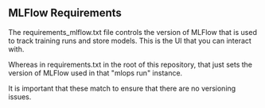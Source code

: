 ## MLFlow Requirements

The requirements_mlflow.txt file controls the version of MLFlow that is used to track training runs and store models. This is the UI that you can interact with.

Whereas in requirements.txt in the root of this repository, that just sets the version of MLFlow used in that "mlops run" instance.

It is important that these match to ensure that there are no versioning issues.
